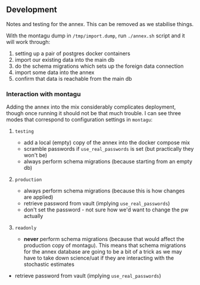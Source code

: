 ## Development

Notes and testing for the annex.  This can be removed as we stabilise things.

With the montagu dump in `/tmp/import.dump`, run `./annex.sh` script and it will work through:

1. setting up a pair of postgres docker containers
2. import our existing data into the main db
3. do the schema migrations which sets up the foreign data connection
4. import some data into the annex
5. confirm that data is reachable from the main db

### Interaction with montagu

Adding the annex into the mix considerably complicates deployment, though once running it should not be that much trouble.  I can see three modes that correspond to configuration settings in `montagu`:

1. `testing`
   * add a local (empty) copy of the annex into the docker compose mix
   * scramble passwords if `use_real_passwords` is set (but practically they won't be)
   * always perform schema migrations (because starting from an empty db)

2. `production`
   * always perform schema migrations (because this is how changes are applied)
   * retrieve password from vault (implying `use_real_passwords`)
   * don't set the password - not sure how we'd want to change the pw actually

3. `readonly`
   * **never** perform schema migrations (because that would affect the production copy of montagu).  This means that schema migrations for the annex database are going to be a bit of a trick as we may have to take down science/uat if they are interacting with the stochastic estimates
  * retrieve password from vault (implying `use_real_passwords`)
